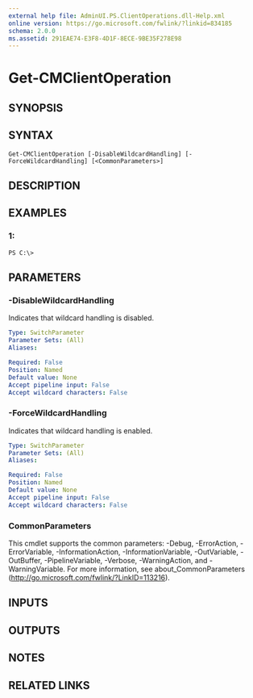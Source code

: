 ```yaml
---
external help file: AdminUI.PS.ClientOperations.dll-Help.xml
online version: https://go.microsoft.com/fwlink/?linkid=834185
schema: 2.0.0
ms.assetid: 291EAE74-E3F8-4D1F-8ECE-9BE35F278E98
---
```


# Get-CMClientOperation

## SYNOPSIS

## SYNTAX

```
Get-CMClientOperation [-DisableWildcardHandling] [-ForceWildcardHandling] [<CommonParameters>]
```

## DESCRIPTION

## EXAMPLES

### 1:
```
PS C:\>
```

## PARAMETERS

### -DisableWildcardHandling
Indicates that wildcard handling is disabled.

```yaml
Type: SwitchParameter
Parameter Sets: (All)
Aliases: 

Required: False
Position: Named
Default value: None
Accept pipeline input: False
Accept wildcard characters: False
```

### -ForceWildcardHandling
Indicates that wildcard handling is enabled.

```yaml
Type: SwitchParameter
Parameter Sets: (All)
Aliases: 

Required: False
Position: Named
Default value: None
Accept pipeline input: False
Accept wildcard characters: False
```

### CommonParameters
This cmdlet supports the common parameters: -Debug, -ErrorAction, -ErrorVariable, -InformationAction, -InformationVariable, -OutVariable, -OutBuffer, -PipelineVariable, -Verbose, -WarningAction, and -WarningVariable. For more information, see about_CommonParameters (http://go.microsoft.com/fwlink/?LinkID=113216).

## INPUTS

## OUTPUTS

## NOTES

## RELATED LINKS


